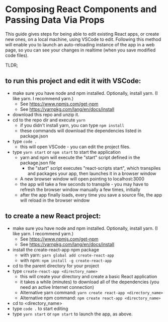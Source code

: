 # Composing React Components and Passing Data Via Props

This guide gives steps for being able to edit existing React apps, or create new ones, on a local machine, using VSCode to edit. Following this method will enable you to launch an auto-reloading instance of the app in a web page, so you can see your changes in realtime (when you save modified code files).

TLDR;

## to run this project and edit it with VSCode:

- make sure you have node and npm installed. Optionally, install yarn. (I like yarn. I recommend yarn.)
    - See https://www.npmjs.com/get-npm
    - See https://yarnpkg.com/lang/en/docs/install
- download this repo and unzip it.
- cd to the repo dir and execute ```yarn```
    - if you didn't install yarn, you can type ```npm install```
    - these commands will download the dependencies listed in package.json
- type ```code .```
    - this will open VSCode - you can edit the project files.
- type ```yarn start``` or ```npm start``` to start the application
    - yarn and npm will execute the "start" script defined in the package.json file
        - the "start" script executes "react-scripts start", which transpiles and packages your app, then launches it in a browser window
    - A new browser window will open pointing to localhost:3000
    - the app will take a few seconds to transpile - you may have to refresh the browser window manually a few times, initially
    - after the app finally loads, every time you save a source file, the app will reload in the browser window
  

## to create a new React project:

- make sure you have node and npm installed. Optionally, install yarn. (I like yarn. I recommend yarn.)
    - See https://www.npmjs.com/get-npm
    - See https://yarnpkg.com/lang/en/docs/install
- install the create-react-app npm package
    - with yarn: ```yarn global add create-react-app```
    - with npm: ```npm install -g create-react-app```
- cd to the parent directory for your project
- type ```create-react-app <directory_name>```
    - this will create your directory and create a basic React application
    - it takes a while (minutes) to download all of the dependencies (you need an active Internet connection)
    - Alternative yarn command: ```yarn create react-app <directory_name>```
    - Alternative npm command: ```npm create react-app <directory_name>```
- cd to <directory_name>
- type ```code .``` to start editing
- type ```yarn start``` or ```npm start``` to launch the app, as above.

